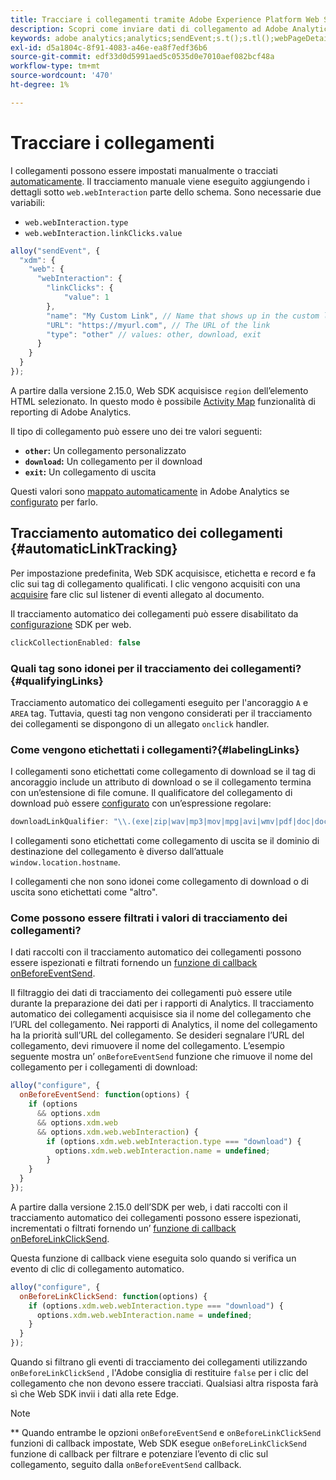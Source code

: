 ```yaml
---
title: Tracciare i collegamenti tramite Adobe Experience Platform Web SDK
description: Scopri come inviare dati di collegamento ad Adobe Analytics con Experienci Platform Web SDK
keywords: adobe analytics;analytics;sendEvent;s.t();s.tl();webPageDetails;pageViews;webInteraction;web interaction;visualizzazioni di pagina;tracciamento dei collegamenti;link;tracciare i collegamenti;clickCollection;click collection;
exl-id: d5a1804c-8f91-4083-a46e-ea8f7edf36b6
source-git-commit: edf33d0d5991aed5c0535d0e7010aef082bcf48a
workflow-type: tm+mt
source-wordcount: '470'
ht-degree: 1%

---
```


# Tracciare i collegamenti

I collegamenti possono essere impostati manualmente o tracciati [automaticamente](#automaticLinkTracking). Il tracciamento manuale viene eseguito aggiungendo i dettagli sotto `web.webInteraction` parte dello schema. Sono necessarie due variabili:

* `web.webInteraction.type`
* `web.webInteraction.linkClicks.value`

```javascript
alloy("sendEvent", {
  "xdm": {
    "web": {
      "webInteraction": {
        "linkClicks": {
            "value": 1
        },
        "name": "My Custom Link", // Name that shows up in the custom links report
        "URL": "https://myurl.com", // The URL of the link
        "type": "other" // values: other, download, exit
      }
    }
  }
});
```

A partire dalla versione 2.15.0, Web SDK acquisisce `region` dell’elemento HTML selezionato. In questo modo è possibile [Activity Map](https://experienceleague.adobe.com/docs/analytics/analyze/activity-map/activity-map.html?lang=it) funzionalità di reporting di Adobe Analytics.

Il tipo di collegamento può essere uno dei tre valori seguenti:

* **`other`:** Un collegamento personalizzato
* **`download`:** Un collegamento per il download
* **`exit`:** Un collegamento di uscita

Questi valori sono [mappato automaticamente](adobe-analytics/automatically-mapped-vars.md) in Adobe Analytics se [configurato](adobe-analytics/analytics-overview.md) per farlo.

## Tracciamento automatico dei collegamenti {#automaticLinkTracking}

Per impostazione predefinita, Web SDK acquisisce, etichetta e record e fa clic sui tag di collegamento qualificati. I clic vengono acquisiti con una [acquisire](https://www.w3.org/TR/uievents/#capture-phase) fare clic sul listener di eventi allegato al documento.

Il tracciamento automatico dei collegamenti può essere disabilitato da [configurazione](../fundamentals/configuring-the-sdk.md#clickCollectionEnabled) SDK per web.

```javascript
clickCollectionEnabled: false
```

### Quali tag sono idonei per il tracciamento dei collegamenti?{#qualifyingLinks}

Tracciamento automatico dei collegamenti eseguito per l&#39;ancoraggio `A` e `AREA` tag. Tuttavia, questi tag non vengono considerati per il tracciamento dei collegamenti se dispongono di un allegato `onclick` handler.

### Come vengono etichettati i collegamenti?{#labelingLinks}

I collegamenti sono etichettati come collegamento di download se il tag di ancoraggio include un attributo di download o se il collegamento termina con un’estensione di file comune. Il qualificatore del collegamento di download può essere [configurato](../fundamentals/configuring-the-sdk.md) con un’espressione regolare:

```javascript
downloadLinkQualifier: "\\.(exe|zip|wav|mp3|mov|mpg|avi|wmv|pdf|doc|docx|xls|xlsx|ppt|pptx)$"
```

I collegamenti sono etichettati come collegamento di uscita se il dominio di destinazione del collegamento è diverso dall’attuale `window.location.hostname`.

I collegamenti che non sono idonei come collegamento di download o di uscita sono etichettati come &quot;altro&quot;.

### Come possono essere filtrati i valori di tracciamento dei collegamenti?

I dati raccolti con il tracciamento automatico dei collegamenti possono essere ispezionati e filtrati fornendo un [funzione di callback onBeforeEventSend](../fundamentals/tracking-events.md#modifying-events-globally).

Il filtraggio dei dati di tracciamento dei collegamenti può essere utile durante la preparazione dei dati per i rapporti di Analytics. Il tracciamento automatico dei collegamenti acquisisce sia il nome del collegamento che l’URL del collegamento. Nei rapporti di Analytics, il nome del collegamento ha la priorità sull’URL del collegamento. Se desideri segnalare l’URL del collegamento, devi rimuovere il nome del collegamento. L’esempio seguente mostra un’ `onBeforeEventSend` funzione che rimuove il nome del collegamento per i collegamenti di download:

```javascript
alloy("configure", {
  onBeforeEventSend: function(options) {
    if (options
      && options.xdm
      && options.xdm.web
      && options.xdm.web.webInteraction) {
        if (options.xdm.web.webInteraction.type === "download") {
          options.xdm.web.webInteraction.name = undefined;
        }
    }
  }
});
```

A partire dalla versione 2.15.0 dell’SDK per web, i dati raccolti con il tracciamento automatico dei collegamenti possono essere ispezionati, incrementati o filtrati fornendo un’ [funzione di callback onBeforeLinkClickSend](../fundamentals/configuring-the-sdk.md#onBeforeLinkClickSend).

Questa funzione di callback viene eseguita solo quando si verifica un evento di clic di collegamento automatico.

```javascript
alloy("configure", {
  onBeforeLinkClickSend: function(options) {
    if (options.xdm.web.webInteraction.type === "download") {
      options.xdm.web.webInteraction.name = undefined;
    }
  }
});
```

Quando si filtrano gli eventi di tracciamento dei collegamenti utilizzando `onBeforeLinkClickSend` , l&#39;Adobe consiglia di restituire `false` per i clic del collegamento che non devono essere tracciati. Qualsiasi altra risposta farà sì che Web SDK invii i dati alla rete Edge.


>[!NOTE]
>
>** Quando entrambe le opzioni `onBeforeEventSend` e `onBeforeLinkClickSend` funzioni di callback impostate, Web SDK esegue `onBeforeLinkClickSend` funzione di callback per filtrare e potenziare l’evento di clic sul collegamento, seguito dalla `onBeforeEventSend` callback.
